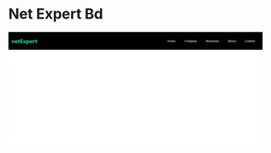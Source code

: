 # Net Expert Bd

![netExpert](./src/assets/netexpert.png)

<!-- Colors:

1. #1995AD,
2. #A1D6E2,
3. #F1F1F2

 -->

 <!-- <swiper-container
        // space-between="10"
        // slides-per-view="3"
        pagination="true"
        navigation="true"
        pagination-clickable="true"
        effect="cube"
        grab-cursor="true"
        // cube-effect-shadow="true"
        // cube-effect-slide-shadows="true"
        // cube-effect-shadow-offset="20"
        // cube-effect-shadow-scale="0.94"
        style={{
          "--swiper-navigation-color": "#fff",
          "--swiper-pagination-color": "#fff",
        }}
        breakpoints={JSON.stringify({
          640: {
            slidesPerView: 2,
            spaceBetween: 20,
          },

          768: {
            slidesPerView: 2,
            spaceBetween: 20,
          },

          1024: {
            slidesPerView: 1,
            spaceBetween: 20,
          },
        })}
      >
        <swiper-slide lazy="true">
          <img
            src="https://source.unsplash.com/slightly-opened-silver-macbook-mP7aPSUm7aE"
            loading="lazy"
            alt=""
          />
        </swiper-slide>

        <swiper-slide lazy="true">
          <img
            src="https://source.unsplash.com/slightly-opened-silver-macbook-mP7aPSUm7aE"
            loading="lazy"
            alt=""
          />
        </swiper-slide>

        <swiper-slide lazy="true">
          <img
            src="https://source.unsplash.com/slightly-opened-silver-macbook-mP7aPSUm7aE"
            loading="lazy"
            alt=""
          />
        </swiper-slide>
        <swiper-slide lazy="true">
          <img
            src="https://source.unsplash.com/slightly-opened-silver-macbook-mP7aPSUm7aE"
            loading="lazy"
            alt=""
          />
        </swiper-slide>
      </swiper-container> -->
